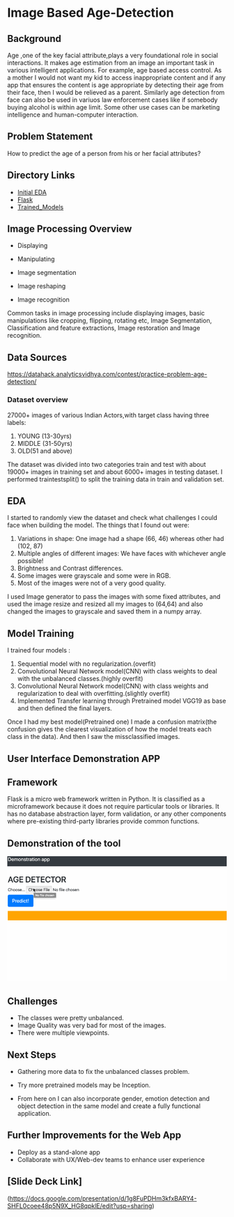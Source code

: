 # Image Based Age-Detection

## Background

Age ,one of the  key facial attribute,plays a very foundational role in social interactions. It makes age estimation from an image  an important task in various intelligent applications.
For example, age based access control. As a mother I would not want my kid to access inappropriate content and if any app that ensures the content is age appropriate by detecting their age from their face, then I would be relieved as a parent.
Similarly age detection from face can also be used in variuos law enforcement cases like if somebody buying alcohol is within age limit.
Some other use cases can be marketing intelligence and human-computer interaction.

## Problem Statement

How to predict the age of a person from his or her facial attributes?

## Directory Links
* [Initial EDA](https://github.com/payalchodha/Image-Based-Age-Detection/blob/master/Initial%20EDA.ipynb)
* [Flask](https://github.com/payalchodha/Image-Based-Age-Detection/tree/master/Flask)
* [Trained_Models](https://github.com/payalchodha/Image-Based-Age-Detection/tree/master/Trained-Models)
## Image Processing Overview

  * Displaying 

  * Manipulating 

  * Image segmentation

  * Image reshaping

  * Image recognition
 
 Common tasks in image processing include displaying images, basic manipulations like cropping, flipping, rotating etc, Image Segmentation, Classification and feature extractions, Image restoration and Image recognition. 


## Data Sources
 
 https://datahack.analyticsvidhya.com/contest/practice-problem-age-detection/
 
 ### Dataset overview
  27000+ images of various Indian Actors,with target class having three labels:
   1. YOUNG (13-30yrs)
   2. MIDDLE (31-50yrs)
   3. OLD(51 and above)
   
   The dataset was divided into two categories train and test with about 19000+ images in training set and about 6000+ images in testing dataset. I performed traintestsplit() to split the training data in train and validation set. 
   
## EDA
 I started to randomly view the dataset and check what challenges I could face when building the model. The things that I found out were:
 1. Variations in shape: One image had a shape (66, 46) whereas other had (102, 87)
 2. Multiple angles of different images: We have faces with whichever angle possible! 
 3. Brightness and Contrast differences.
 4. Some images were grayscale and some were in RGB.
 5. Most of the images were not of a very good quality.
 
 I used Image generator to pass the images with some fixed attributes, and used the image resize and resized all my images to (64,64) and also changed the images to grayscale and saved them in a numpy array.
 
 ## Model Training
I trained four models :
1. Sequential model with no regularization.(overfit)
2. Convolutional Neural Network model(CNN) with class weights to deal with the unbalanced classes.(highly overfit)
3. Convolutional Neural Network model(CNN) with class weights and regularization to deal with overfitting.(slightly overfit)
4. Implemented Transfer learning through Pretrained model VGG19 as base and then defined the final layers.

Once I had my best model(Pretrained one) I made a confusion matrix(the confusion gives the clearest visualization of how the model treats each class in the data). And then I saw the missclassified images. 

## User Interface Demonstration APP
## Framework
Flask is a micro web framework written in Python. It is classified as a microframework because it does not require particular tools or libraries. It has no database abstraction layer, form validation, or any other components where pre-existing third-party libraries provide common functions.

## Demonstration of the tool
 
  ![grab-landing-page](https://github.com/payalchodha/Image-Based-Age-Detection/blob/master/age_detection_app.gif)
  
## Challenges
* The classes were pretty unbalanced.
* Image Quality was very bad for most of the images.
* There were multiple viewpoints.

## Next Steps 
 
* Gathering more data to fix the unbalanced classes problem.

* Try more pretrained models may be Inception.

* From here on I can also incorporate gender, emotion detection and object detection in the same model and create a fully functional application.

## Further Improvements for the Web App
 * Deploy as a stand-alone app
 * Collaborate with UX/Web-dev teams to enhance user experience
 
## [Slide Deck Link]
(https://docs.google.com/presentation/d/1g8FuPDHm3kfxBARY4-SHFL0coee48p5N9X_HG8qpklE/edit?usp=sharing)



    





